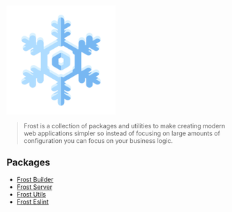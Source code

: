 <img src="./assets/logo.png" alt="Frost Logo" width="250">

> Frost is a collection of packages and utilities to make creating modern web applications simpler so instead of focusing on large amounts of configuration you can focus on your business logic. 

## Packages

- [Frost Builder](https://github.com/Bashkir15/frost/tree/master/packages/frost-builder)
- [Frost Server](https://github.com/Bashkir15/frost/tree/master/packages/frost-server)
- [Frost Utils](https://github.com/Bashkir15/frost/tree/master/packages/frost-utils)
- [Frost Eslint](https://github.com/Bashkir15/frost/tree/master/packages/frost-eslint)

